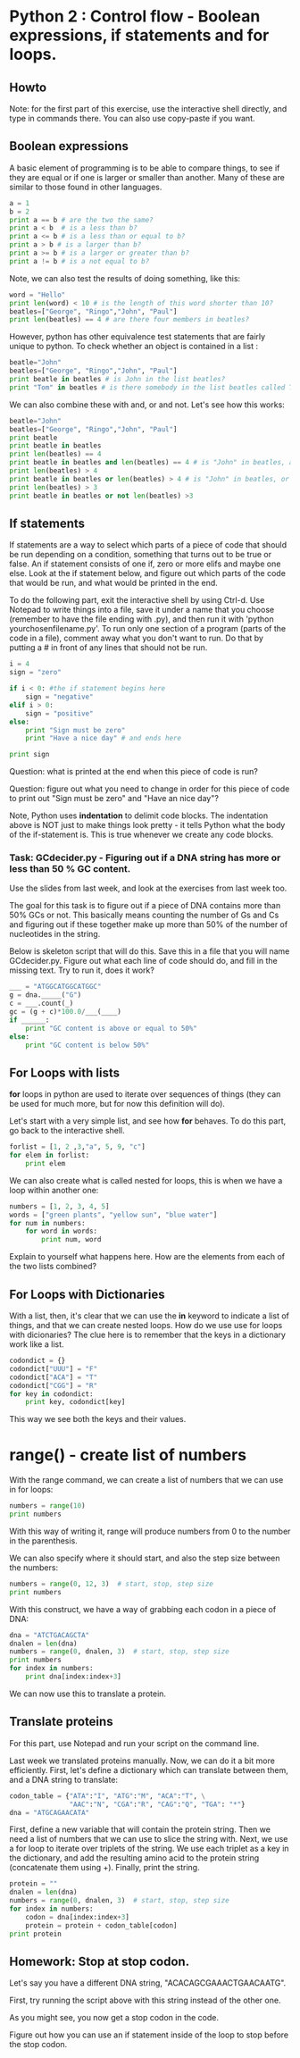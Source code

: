 # Python 2 : Control flow - Boolean expressions, if statements and for loops.
## Howto

Note: for the first part of this exercise, use the interactive shell directly, and type in commands there. You can also use copy-paste if you want. 

## Boolean expressions

A basic element of programming is to be able to compare things, to see if they are equal or if one is larger or smaller than another. Many of these are similar to those found in other languages. 

```python
a = 1
b = 2
print a == b # are the two the same?
print a < b  # is a less than b?
print a <= b # is a less than or equal to b?
print a > b # is a larger than b?
print a >= b # is a larger or greater than b?
print a != b # is a not equal to b?
```

Note, we can also test the results of doing something, like this:

```python
word = "Hello"
print len(word) < 10 # is the length of this word shorter than 10?
beatles=["George", "Ringo","John", "Paul"]
print len(beatles) == 4 # are there four members in beatles?
```

However, python has other equivalence test statements that are fairly
unique to python. To check whether an object is contained in a list :

```python
beatle="John"
beatles=["George", "Ringo","John", "Paul"]
print beatle in beatles # is John in the list beatles? 
print "Tom" in beatles # is there somebody in the list beatles called Tom?
```

We can also combine these with and, or and not. Let's see how this works:

```python
beatle="John"		
beatles=["George", "Ringo","John", "Paul"]
print beatle
print beatle in beatles
print len(beatles) == 4
print beatle in beatles and len(beatles) == 4 # is "John" in beatles, and are there four entries (members) in the beatles list?
print len(beatles) > 4
print beatle in beatles or len(beatles) > 4 # is "John" in beatles, or are are there more than 4 members in the list?
print len(beatles) > 3
print beatle in beatles or not len(beatles) >3
```

## If statements


If statements are a way to select which parts of a piece of code that should be run depending on a condition, something that turns out to be true or false. An if statement consists of one if, zero or more elifs and maybe one else. Look at the if statement below, and figure out which parts of the code that would be run, and what would be printed in the end.

To do the following part, exit the interactive shell by using Ctrl-d. Use Notepad to write things into a file, save it under a name that you choose (remember to have the file ending with .py), and then run it with 'python yourchosenfilename.py'. To run only one section of a program (parts of the code in a file), comment away what you don't want to run. Do that by putting a # in front of any lines that should not be run.


```python
i = 4
sign = "zero"

if i < 0: #the if statement begins here
	sign = "negative"
elif i > 0:
    sign = "positive"
else:
    print "Sign must be zero"
    print "Have a nice day" # and ends here

print sign
```

Question: what is printed at the end when this piece of code is run?

Question: figure out what you need to change in order for this piece of code to print out "Sign must be zero" and "Have an nice day"?

Note, Python uses **indentation** to delimit code blocks. The indentation above is NOT just to make things look pretty - it tells Python what the body of the if-statement is. This is true whenever we create any code blocks. 


### Task: GCdecider.py - Figuring out if a DNA string has more or less than 50 % GC content.

Use the slides from last week, and look at the exercises from last week too. 

The goal for this task is to figure out if a piece of DNA contains more than 50% GCs or not. This basically means counting the number of Gs and Cs and figuring out if these together make up more than 50% of the number of nucleotides in the string.

Below is skeleton script that will do this. Save this in a file that you will name GCdecider.py. Figure out what each line of code should do, and fill in the missing text. Try to run it, does it work? 

```python
___ = "ATGGCATGGCATGGC"
g = dna._____("G")
c = ___.count(_)
gc = (g + c)*100.0/___(____)
if ______:
    print "GC content is above or equal to 50%"
else:
    print "GC content is below 50%"
```

## For Loops with lists

**for** loops in python are used to iterate over sequences of things (they can be used for much more, but for now this definition will do). 

Let's start with a very simple list, and see how **for** behaves. To do this part, go back to the interactive shell.

```python
forlist = [1, 2 ,3,"a", 5, 9, "c"]
for elem in forlist:
	print elem
```

We can also create what is called nested for loops, this is when we have a loop within another one:

```python
numbers = [1, 2, 3, 4, 5]
words = ["green plants", "yellow sun", "blue water"]
for num in numbers:
	for word in words:
		print num, word
```
Explain to yourself what happens here. How are the elements from each of the two lists combined?

## For Loops with Dictionaries

With a list, then, it's clear that we can use the **in** keyword to indicate a list of things, and that we can create nested loops. How do we use use for loops with dicionaries? The clue here is to remember that the keys in a dictionary work like a list. 

```python
codondict = {}
codondict["UUU"] = "F"
codondict["ACA"] = "T"
codondict["CGG"] = "R"
for key in codondict:
    print key, codondict[key]
```
This way we see both the keys and their values.

range() - create list of numbers
===========

With the range command, we can create a list of numbers that we can use in for loops:

```python
numbers = range(10)
print numbers
```

With this way of writing it, range will produce numbers from 0 to the number in the parenthesis. 

We can also specify where it should start, and also the step size between the numbers:

```python
numbers = range(0, 12, 3)  # start, stop, step size
print numbers
```

With this construct, we have a way of grabbing each codon in a piece of DNA:

```python
dna = "ATCTGACAGCTA"
dnalen = len(dna)
numbers = range(0, dnalen, 3)  # start, stop, step size
print numbers
for index in numbers:
    print dna[index:index+3]
```
We can now use this to translate a protein.

## Translate proteins

For this part, use Notepad and run your script on the command line.

Last week we translated proteins manually. Now, we can do it a bit more efficiently. First, let's define a dictionary which can translate between them, and a DNA string to translate:

```python
codon_table = {"ATA":"I", "ATG":"M", "ACA":"T", \
               "AAC":"N", "CGA":"R", "CAG":"Q", "TGA": "*"}
dna = "ATGCAGAACATA"
```

First, define a new variable that will contain the protein string. Then we need a list of numbers that we can use to slice the string with. Next, we use a for loop to iterate over triplets of the string. We use each triplet as a key in the dictionary, and add the resulting amino acid to the protein string (concatenate them using +). Finally, print the string. 

```python
protein = ""
dnalen = len(dna)
numbers = range(0, dnalen, 3)  # start, stop, step size
for index in numbers:
    codon = dna[index:index+3]
    protein = protein + codon_table[codon]
print protein
```

## Homework: Stop at stop codon.

Let's say you have a different DNA string, "ACACAGCGAAACTGAACAATG". 

First, try running the script above with this string instead of the other one. 

As you might see, you now get a stop codon in the code.

Figure out how you can use an if statement inside of the loop to stop before the stop codon.


